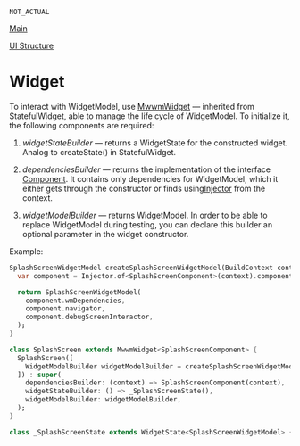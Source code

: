 
`NOT_ACTUAL`

[Main](../main.md)

[UI Structure](structure.md)

# Widget

To interact with WidgetModel, use [MwwmWidget](../../../packages/mwwm/lib/src/mwwm_widget.dart) — inherited from StatefulWidget, able to manage the life cycle of WidgetModel. To initialize it, the following components are required:

1. *widgetStateBuilder* — returns a WidgetState for the constructed widget. Analog to createState() in StatefulWidget.

1. *dependenciesBuilder* — returns the implementation of the interface [Component](../../../packages/injector/lib/src/component.dart). It contains only dependencies for WidgetModel, which it either gets through the constructor or finds using[Injector](../../../packages/injector/lib/src/injector.dart) from the context.

1. *widgetModelBuilder* — returns WidgetModel. In order to be able to replace WidgetModel during testing, you can declare this builder an optional parameter in the widget constructor.

Example:
```dart
SplashScreenWidgetModel createSplashScreenWidgetModel(BuildContext context) {
  var component = Injector.of<SplashScreenComponent>(context).component;

  return SplashScreenWidgetModel(
    component.wmDependencies,
    component.navigator,
    component.debugScreenInteractor,
  );
}

class SplashScreen extends MwwmWidget<SplashScreenComponent> {
  SplashScreen([
    WidgetModelBuilder widgetModelBuilder = createSplashScreenWidgetModel,
  ]) : super(
    dependenciesBuilder: (context) => SplashScreenComponent(context),
    widgetStateBuilder: () => _SplashScreenState(),
    widgetModelBuilder: widgetModelBuilder,
  );
}

class _SplashScreenState extends WidgetState<SplashScreenWidgetModel> {…}
```